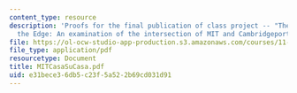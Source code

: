 ```yaml
---
content_type: resource
description: 'Proofs for the final publication of class project -- "The Future of
  the Edge: An examination of the intersection of MIT and Cambridgeport"'
file: https://ol-ocw-studio-app-production.s3.amazonaws.com/courses/11-332j-urban-design-fall-2003/e31bece36db5c23f5a522b69cd031d91_MITCasaSuCasa.pdf
file_type: application/pdf
resourcetype: Document
title: MITCasaSuCasa.pdf
uid: e31bece3-6db5-c23f-5a52-2b69cd031d91
---
```


